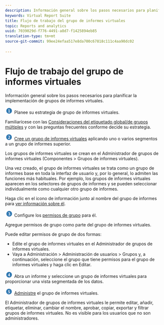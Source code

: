 ```yaml
---
description: Información general sobre los pasos necesarios para planificar la implementación de grupos de informes virtuales.
keywords: Virtual Report Suite
title: Flujo de trabajo del grupo de informes virtuales
topic: Reports and analytics
uuid: 7039029d-f776-4491-a8d7-f1425894eb85
translation-type: tm+mt
source-git-commit: 99ee24efaa517e8da700c67818c111c4aa90dc02

---
```



# Flujo de trabajo del grupo de informes virtuales

Información general sobre los pasos necesarios para planificar la implementación de grupos de informes virtuales.

![](assets/step1_icon.png) Planee su estrategia de grupo de informes virtuales.

Familiarícese con las [Consideraciones del etiquetado global/de grupos múltiples](/help/components/vrs/vrs-considerations.md) y con las preguntas frecuentes conforme decide su estrategia.

![](assets/step2_icon.png) [Cree un grupo de informes virtuales](/help/components/vrs/c-workflow-vrs/vrs-create.md) aplicando uno o varios segmentos a un grupo de informes superior.

Los grupos de informes virtuales se crean en el Administrador de grupos de informes virtuales (Componentes > Grupos de informes virtuales).

Una vez creado, el grupo de informes virtuales se trata como un grupo de informes base en toda la interfaz de usuario y, por lo general, lo admiten las funciones más habituales. Por ejemplo, los grupos de informes virtuales aparecen en los selectores de grupos de informes y se pueden seleccionar individualmente como cualquier otro grupo de informes.

Haga clic en el icono de información junto al nombre del grupo de informes para  [ver información sobre él](/help/components/vrs/c-workflow-vrs/vrs-view.md).

![](assets/step3_icon.png) Configure los [permisos de grupo](/help/components/vrs/c-workflow-vrs/vrs-create.md) para él.

Agregue permisos de grupo como parte del grupo de informes virtuales.

Puede editar permisos de grupo de dos formas:

* Edite el grupo de informes virtuales en el Administrador de grupos de informes virtuales.
* Vaya a Administración > Administración de usuarios > Grupos y, a continuación, seleccione el grupo que tiene permisos para el grupo de informes virtuales y haga clic en Editar.

![](assets/step4_icon.png) Abra un informe y seleccione un grupo de informes virtuales para proporcionar una vista segmentada de los datos.

![](assets/step5_icon.png) [Administre](/help/components/vrs/c-workflow-vrs/vrs-manage.md) el grupo de informes virtuales.

El Administrador de grupos de informes virtuales le permite editar, añadir, etiquetar, eliminar, cambiar el nombre, aprobar, copiar, exportar y filtrar grupos de informes virtuales. No es visible para los usuarios que no son administradores.
